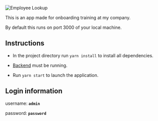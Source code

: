 ![Employee Lookup](https://imgur.com/V6OUSvM.png)

This is an app made for onboarding training at my company.

By default this runs on port 3000 of your local machine.

## Instructions

- In the project directory run <code>yarn install</code> to install all dependencies.

- [Backend](https://github.com/ricardocolom-kaseya/employee-app-backend) must be running.

- Run <code>yarn start</code> to launch the application.

## Login information

username: **<code>admin</code>** 

password: **<code>password</code>** 
